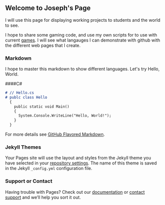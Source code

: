 ## Welcome to Joseph's Page

I will use this page for displaying working projects to students and the world to see.

I hope to share some gaming code, and use my own scripts for to use with current [games](https://josephmperez.github.io.games.html). I will see what langauges I can demonstrate with github with the different web pages that I create.

### Markdown

I hope to master this markdown to show different languages. Let's try Hello, World.

####C#
```markdown
# // Hello.cs
# publc class Hello
  {
    public static void Main()
    {
      System.Console.WriteLine("Hello, World!");
    }
  }
```

For more details see [GitHub Flavored Markdown](https://guides.github.com/features/mastering-markdown/).

### Jekyll Themes

Your Pages site will use the layout and styles from the Jekyll theme you have selected in your [repository settings](https://github.com/josephmperez/josephmperez.github.io/settings). The name of this theme is saved in the Jekyll `_config.yml` configuration file.

### Support or Contact

Having trouble with Pages? Check out our [documentation](https://help.github.com/categories/github-pages-basics/) or [contact support](https://github.com/contact) and we’ll help you sort it out.
